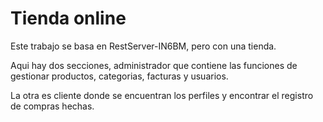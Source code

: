 # Tienda online

Este trabajo se basa en RestServer-IN6BM, pero con una tienda.

Aqui hay dos secciones, administrador que contiene las funciones de gestionar productos, categorias, facturas y usuarios.

La otra es cliente donde se encuentran los perfiles y encontrar el registro de compras hechas.
